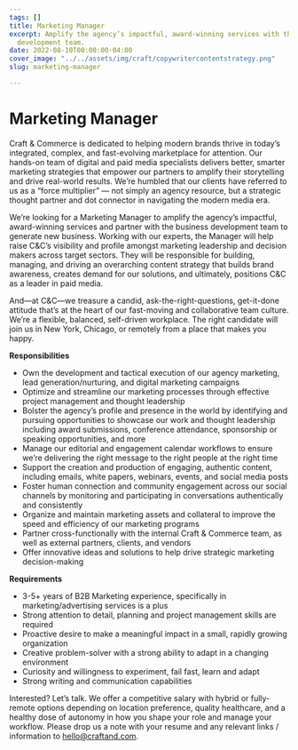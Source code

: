 ```yaml
---
tags: []
title: Marketing Manager
excerpt: Amplify the agency’s impactful, award-winning services with the business
  development team.
date: 2022-08-10T00:00:00-04:00
cover_image: "../../assets/img/craft/copywritercontentstrategy.png"
slug: marketing-manager

---
```

# **Marketing Manager**

Craft & Commerce is dedicated to helping modern brands thrive in today’s integrated, complex, and fast-evolving marketplace for attention. Our hands-on team of digital and paid media specialists delivers better, smarter marketing strategies that empower our partners to amplify their storytelling and drive real-world results. We’re humbled that our clients have referred to us as a “force multiplier” — not simply an agency resource, but a strategic thought partner and dot connector in navigating the modern media era.

We’re looking for a Marketing Manager to amplify the agency’s impactful, award-winning services and partner with the business development team to generate new business. Working with our experts, the Manager will help raise C&C’s visibility and profile amongst marketing leadership and decision makers across target sectors. They will be responsible for building, managing, and driving an overarching content strategy that builds brand awareness, creates demand for our solutions, and ultimately, positions C&C as a leader in paid media.

And—at C&C—we treasure a candid, ask-the-right-questions, get-it-done attitude that’s at the heart of our fast-moving and collaborative team culture. We’re a flexible, balanced, self-driven workplace. The right candidate will join us in New York, Chicago, or remotely from a place that makes you happy.

**Responsibilities**

* Own the development and tactical execution of our agency marketing, lead generation/nurturing, and digital marketing campaigns
* Optimize and streamline our marketing processes through effective project management and thought leadership
* Bolster the agency’s profile and presence in the world by identifying and pursuing opportunities to showcase our work and thought leadership including award submissions, conference attendance, sponsorship or speaking opportunities, and more
* Manage our editorial and engagement calendar workflows to ensure we’re delivering the right message to the right people at the right time
* Support the creation and production of engaging, authentic content, including emails, white papers, webinars, events, and social media posts
* Foster human connection and community engagement across our social channels by monitoring and participating in conversations authentically and consistently
* Organize and maintain marketing assets and collateral to improve the speed and efficiency of our marketing programs
* Partner cross-functionally with the internal Craft & Commerce team, as well as external partners, clients, and vendors
* Offer innovative ideas and solutions to help drive strategic marketing decision-making

**Requirements**

* 3-5+ years of B2B Marketing experience, specifically in marketing/advertising services is a plus
* Strong attention to detail, planning and project management skills are required
* Proactive desire to make a meaningful impact in a small, rapidly growing organization
* Creative problem-solver with a strong ability to adapt in a changing environment
* Curiosity and willingness to experiment, fail fast, learn and adapt
* Strong writing and communication capabilities

Interested? Let’s talk. We offer a competitive salary with hybrid or fully-remote options depending on location preference, quality healthcare, and a healthy dose of autonomy in how you shape your role and manage your workflow. Please drop us a note with your resume and any relevant links / information to [hello@craftand.com](mailto:hello@craftand.com).